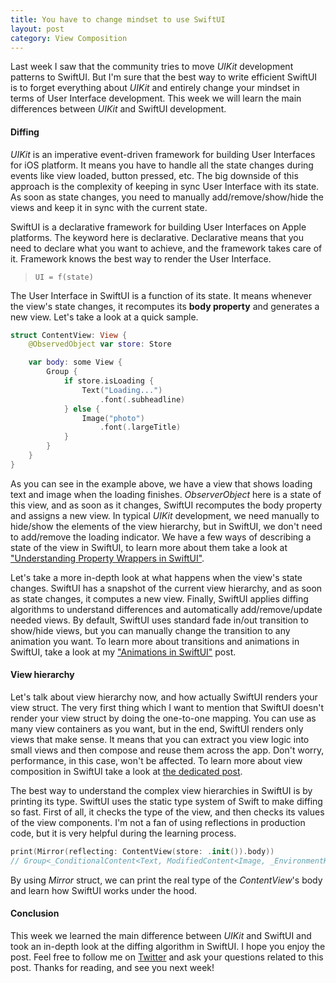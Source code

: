 ```yaml
---
title: You have to change mindset to use SwiftUI
layout: post
category: View Composition
---
```


Last week I saw that the community tries to move *UIKit* development patterns to SwiftUI. But I'm sure that the best way to write efficient SwiftUI is to forget everything about *UIKit* and entirely change your mindset in terms of User Interface development. This week we will learn the main differences between *UIKit* and SwiftUI development.

#### Diffing
*UIKit* is an imperative event-driven framework for building User Interfaces for iOS platform. It means you have to handle all the state changes during events like view loaded, button pressed, etc. The big downside of this approach is the complexity of keeping in sync User Interface with its state. As soon as state changes, you need to manually add/remove/show/hide the views and keep it in sync with the current state. 

SwiftUI is a declarative framework for building User Interfaces on Apple platforms. The keyword here is declarative. Declarative means that you need to declare what you want to achieve, and the framework takes care of it. Framework knows the best way to render the User Interface.

> `UI = f(state)`

The User Interface in SwiftUI is a function of its state. It means whenever the view's state changes, it recomputes its **body property** and generates a new view. Let's take a look at a quick sample.

```swift
struct ContentView: View {
    @ObservedObject var store: Store

    var body: some View {
        Group {
            if store.isLoading {
                Text("Loading...")
                    .font(.subheadline)
            } else {
                Image("photo")
                    .font(.largeTitle)
            }
        }
    }
}
```

As you can see in the example above, we have a view that shows loading text and image when the loading finishes. *ObserverObject* here is a state of this view, and as soon as it changes, SwiftUI recomputes the body property and assigns a new view. In typical *UIKit* development, we need manually to hide/show the elements of the view hierarchy, but in SwiftUI, we don't need to add/remove the loading indicator. We have a few ways of describing a state of the view in SwiftUI, to learn more about them take a look at ["Understanding Property Wrappers in SwiftUI"](/2019/06/12/understanding-property-wrappers-in-swiftui/).

Let's take a more in-depth look at what happens when the view's state changes. SwiftUI has a snapshot of the current view hierarchy, and as soon as state changes, it computes a new view. Finally, SwiftUI applies diffing algorithms to understand differences and automatically add/remove/update needed views. By default, SwiftUI uses standard fade in/out transition to show/hide views, but you can manually change the transition to any animation you want. To learn more about transitions and animations in SwiftUI, take a look at my ["Animations in SwiftUI"](/2019/06/26/animations-in-swiftui/) post.

#### View hierarchy
Let's talk about view hierarchy now, and how actually SwiftUI renders your view struct. The very first thing which I want to mention that SwiftUI doesn't render your view struct by doing the one-to-one mapping. You can use as many view containers as you want, but in the end, SwiftUI renders only views that make sense. It means that you can extract you view logic into small views and then compose and reuse them across the app. Don't worry, performance, in this case, won't be affected. To learn more about view composition in SwiftUI take a look at [the dedicated post](/2019/10/30/view-composition-in-swiftui/).

The best way to understand the complex view hierarchies in SwiftUI is by printing its type. SwiftUI uses the static type system of Swift to make diffing so fast. First of all, it checks the type of the view, and then checks its values of the view components. I'm not a fan of using reflections in production code, but it is very helpful during the learning process.

```swift
print(Mirror(reflecting: ContentView(store: .init()).body))
// Group<_ConditionalContent<Text, ModifiedContent<Image, _EnvironmentKeyWritingModifier<Optional<Font>>>>>
```

By using *Mirror* struct, we can print the real type of the *ContentView*'s body and learn how SwiftUI works under the hood.

#### Conclusion
This week we learned the main difference between *UIKit* and SwiftUI and took an in-depth look at the diffing algorithm in SwiftUI. I hope you enjoy the post. Feel free to follow me on [Twitter](https://twitter.com/mecid) and ask your questions related to this post. Thanks for reading, and see you next week! 